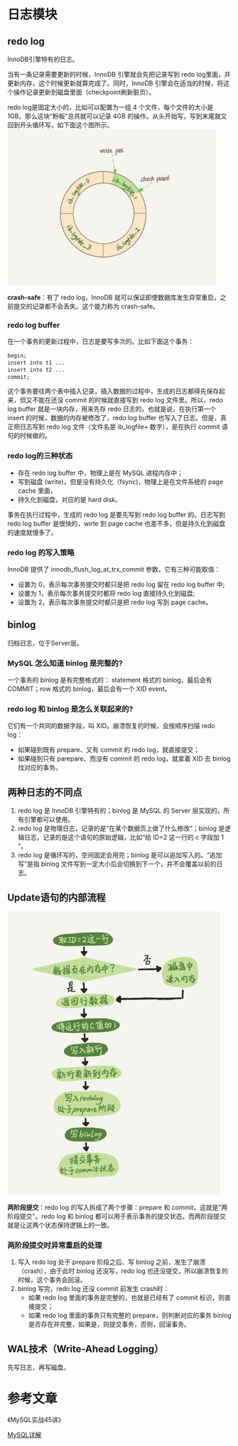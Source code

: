 # 日志模块
## redo log
InnoDB引擎特有的日志。

当有一条记录需要更新的时候，InnoDB 引擎就会先把记录写到 redo log里面，并更新内存，这个时候更新就算完成了。同时，InnoDB 引擎会在适当的时候，将这个操作记录更新到磁盘里面（checkpoint刷新脏页）。

redo log是固定大小的，比如可以配置为一组 4 个文件，每个文件的大小是 1GB，那么这块“粉板”总共就可以记录 4GB 的操作。从头开始写，写到末尾就又回到开头循环写，如下面这个图所示。<br>
<img src="https://raw.githubusercontent.com/dark-tone/notes/main/MySQL/imgs/2.png" weight="468" height="351">

**crash-safe**：有了 redo log，InnoDB 就可以保证即使数据库发生异常重启，之前提交的记录都不会丢失。这个能力称为 crash-safe。

### redo log buffer
在一个事务的更新过程中，日志是要写多次的。比如下面这个事务：
```
begin;
insert into t1 ...
insert into t2 ...
commit;
```
这个事务要往两个表中插入记录，插入数据的过程中，生成的日志都得先保存起来，但又不能在还没 commit 的时候就直接写到 redo log 文件里。所以，redo log buffer 就是一块内存，用来先存 redo 日志的。也就是说，在执行第一个 insert 的时候，数据的内存被修改了，redo log buffer 也写入了日志。但是，真正把日志写到 redo log 文件（文件名是 ib_logfile+ 数字），是在执行 commit 语句的时候做的。

### redo log的三种状态
- 存在 redo log buffer 中，物理上是在 MySQL 进程内存中；
- 写到磁盘 (write)，但是没有持久化（fsync)，物理上是在文件系统的 page cache 里面，
- 持久化到磁盘，对应的是 hard disk。

事务在执行过程中，生成的 redo log 是要先写到 redo log buffer 的。日志写到 redo log buffer 是很快的，wirte 到 page cache 也差不多，但是持久化到磁盘的速度就慢多了。

### redo log 的写入策略
InnoDB 提供了 innodb_flush_log_at_trx_commit 参数，它有三种可能取值：
- 设置为 0，表示每次事务提交时都只是把 redo log 留在 redo log buffer 中;
- 设置为 1，表示每次事务提交时都将 redo log 直接持久化到磁盘;
- 设置为 2，表示每次事务提交时都只是把 redo log 写到 page cache。

## binlog
归档日志，位于Server层。

### MySQL 怎么知道 binlog 是完整的?
一个事务的 binlog 是有完整格式的：
statement 格式的 binlog，最后会有 COMMIT；row 格式的 binlog，最后会有一个 XID event。

### redo log 和 binlog 是怎么关联起来的?
它们有一个共同的数据字段，叫 XID。崩溃恢复的时候，会按顺序扫描 redo log：
- 如果碰到既有 prepare、又有 commit 的 redo log，就直接提交；
- 如果碰到只有 parepare、而没有 commit 的 redo log，就拿着 XID 去 binlog 找对应的事务。

## 两种日志的不同点
1. redo log 是 InnoDB 引擎特有的；binlog 是 MySQL 的 Server 层实现的，所有引擎都可以使用。
2. redo log 是物理日志，记录的是“在某个数据页上做了什么修改”；binlog 是逻辑日志，记录的是这个语句的原始逻辑，比如“给 ID=2 这一行的 c 字段加 1 ”。
3. redo log 是循环写的，空间固定会用完；binlog 是可以追加写入的。“追加写”是指 binlog 文件写到一定大小后会切换到下一个，并不会覆盖以前的日志。

## Update语句的内部流程
<img src="https://raw.githubusercontent.com/dark-tone/notes/main/MySQL/imgs/3.png" weight="480" height="639">

**两阶段提交**：redo log 的写入拆成了两个步骤：prepare 和 commit，这就是"两阶段提交"。redo log 和 binlog 都可以用于表示事务的提交状态，而两阶段提交就是让这两个状态保持逻辑上的一致。

### 两阶段提交时异常重启的处理
1. 写入 redo log 处于 prepare 阶段之后、写 binlog 之前，发生了崩溃（crash），由于此时 binlog 还没写，redo log 也还没提交，所以崩溃恢复的时候，这个事务会回滚。
2. binlog 写完，redo log 还没 commit 前发生 crash时：
    - 如果 redo log 里面的事务是完整的，也就是已经有了 commit 标识，则直接提交；
    - 如果 redo log 里面的事务只有完整的 prepare，则判断对应的事务 binlog 是否存在并完整，如果是，则提交事务，否则，回滚事务。

## WAL技术（Write-Ahead Logging）
先写日志，再写磁盘。

# 参考文章
《MySQL实战45讲》

[MySQL详解](https://blog.csdn.net/weixin_47061482/article/details/115163442)

